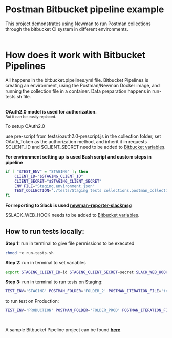 # Postman Bitbucket pipeline example

This project demonstrates using Newman to run Postman collections through the bitbucket CI system in different environments.
<br />
<br />

# How does it work with Bitbucket Pipelines

All happens in the bitbucket.pipelines.yml file. Bitbucket Pipelines is creating an environment, using the Postman/Newman Docker image, and running the collection file in a container.
Data preparation happens in run-tests.sh file.
<br />
<br />

**OAuth2.0 model is used for authorization.**<br />
<sub>But it can be easily replaced.
<br />

To setup OAuth2.0

use pre-script from tests/oauth2.0-prescript.js in the collection folder, set OAuth_Token as the authorization method, and inherit it in requests<br />
$CLIENT_ID and $CLIENT_SECRET need to be added to [Bitbucket variables](https://support.atlassian.com/bitbucket-cloud/docs/variables-and-secrets/).
<br />

**For environment setting up is used Bash script and custom steps in pipeline**

```bash
if [ "$TEST_ENV" = "STAGING" ]; then
    CLIENT_ID="$STAGING_CLIENT_ID"
    CLIENT_SECRET="$STAGING_CLIENT_SECRET"
    ENV_FILE="Staging.environment.json"
    TEST_COLLECTION="./tests/Staging tests collections.postman_collection.json"
fi
```

**For reporting to Slack is used [newman-reporter-slackmsg](https://github.com/jackcoded/newman-reporter-slackmsg)**
<br />

$SLACK_WEB_HOOK needs to be added to [Bitbucket variables](https://support.atlassian.com/bitbucket-cloud/docs/variables-and-secrets/).

## How to run tests locally:

**Step 1:** run in terminal to give file permissions to be executed

```bash
chmod +x run-tests.sh
```

**Step 2:** run in terminal to set variables

```bash
export STAGING_CLIENT_ID=id STAGING_CLIENT_SECRET=secret SLACK_WEB_HOOK=123
```

**Step 3:** run in terminal to run tests on Staging:

```bash
TEST_ENV='STAGING' POSTMAN_FOLDER='FOLDER_2' POSTMAN_ITERATION_FILE='tests-data/Staging-test-data.json' ./run-tests.sh
```

to run test on Production:

```bash
TEST_ENV='PRODUCTION' POSTMAN_FOLDER='FOLDER_PROD' POSTMAN_ITERATION_FILE='tests-data/Production-test-data.json' ./run-tests.sh
```

<br />

A sample Bitbucket Pipeline project can be found **[here](https://bitbucket.org/ddainton/postman-ci-pipeline-example/src/master/)**
